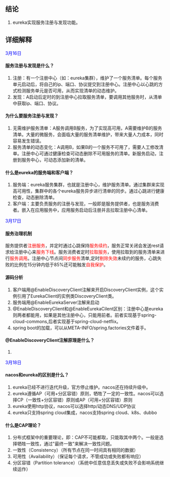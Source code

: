 ## 结论

1. eureka实现服务注册与发现功能。


## 详细解释

<font color=blue>3月16日</font>
#### 服务注册与发现是什么？
1. 注册：有一个注册中心（如：eureka集群），维护了一个服务清单。每个服务单元启动后，将自己的ip、端口、协议提交到注册中心。注册中心以心跳的方式检测服务单元是否可用，从而实现清单的动态维护。
2. 发现：A启动后定时的到注册中心拉取服务清单，要调用其他服务时，从清单中获取ip、端口、协议。


#### 为什么要服务注册与发现？
1. 无需维护服务清单：A服务调用B服务，为了实现高可用，A需要维护B的服务清单。大量的微服务，会面临大量的服务清单维护，带来大量人力成本，同时容易发生错误。
2. 服务清单的动态变化：A调用B，如果B的一个服务不可用了，需要人工修改清单。注册中心可通过健康检查可动态删除不可用服务的清单。新服务启动，注册到服务中心，可动态添加新的清单。


#### 什么是eureka的服务端和客户端？
1. 服务端：eureka服务集群，也就是注册中心，维护服务清单。通过集群来实现高可用性，集群中的各个eureka服务异步进行清单的同步。通过心跳进行健康检查，动态删除清单。
2. 客户端：主要负责服务的注册与发现，一般即是服务提供者，也是服务消费者。嵌入在应用服务中，应用服务启动后注册并且拉取注册中心清单。

<font color=blue>3月17日</font>
#### 服务治理机制
服务提供者<font color=red>注册服务</font>，并定时通过心跳保持<font color=red>服务续约</font>，服务正常关闭会发送rest请求给注册中心来<font color=red>服务下线</font>。服务消费者定时<font color=red>拉取服务</font>，使用拉取到的服务清单来进行<font color=red>服务调用</font>。注册中心节点间<font color=red>同步服务</font>清单,定时<font color=red>剔除失效</font>未续约的服务，心跳失败的比例在15分钟内低于85%还可能触发<font color=red>自我保护</font>。

#### 源码分析
1. 客户端用@EnableDiscoveryClient注解来开启DiscoveryClient实例，这个实例引用了EurekaClient的实例类DiscoveryClient类。
2. 服务端用@EnableEurekaServer注解来启动
3. @EnableDiscoveryClient和@EnableEurekaCilent区别：注册中心是eureka则两者都能用，如果是其他注册中心，只能用前者。前者实现基于spring-cloud-commons,后者实现基于spring-cloud-netflix。
4. spring boot的加载，可以从META-INFO/spring.factories文件着手。

#### @EnableDiscoveryClient注解原理是什么？
1.

<font color=blue>3月18日</font>

#### nacos和eureka的区别是什么？
1. eureka已经不进行迭代升级，官方停止维护。nacos还在持续升级中。
2. eureka遵循AP（可用+分区容错）原则，牺牲了一定的一致性。nacos可以选择CP（一致性+分区容错）原则或AP（可用+分区容错）原则
3. eureka使用http协议，nacos可以选择http/动态DNS/UDP协议
4. eureka只支持spring cloud集成，nacos支持spring cloud、k8s、dubbo

#### 什么是CAP理论？
1. 分布式框架中的重要理论，即：CAP不可能都取，只能取其中两个。一般是选择牺牲一致性，通过"最终一致"来解决一致性问题。
2. 一致性（Consistency）（所有节点在同一时间具有相同的数据）
3. 可用性（Availability）（保证每个请求，不管成功或失败都有响应）
4. 分区容错（Partition tolerance）（系统中任意信息丢失或失败不会影响系统继续运作）